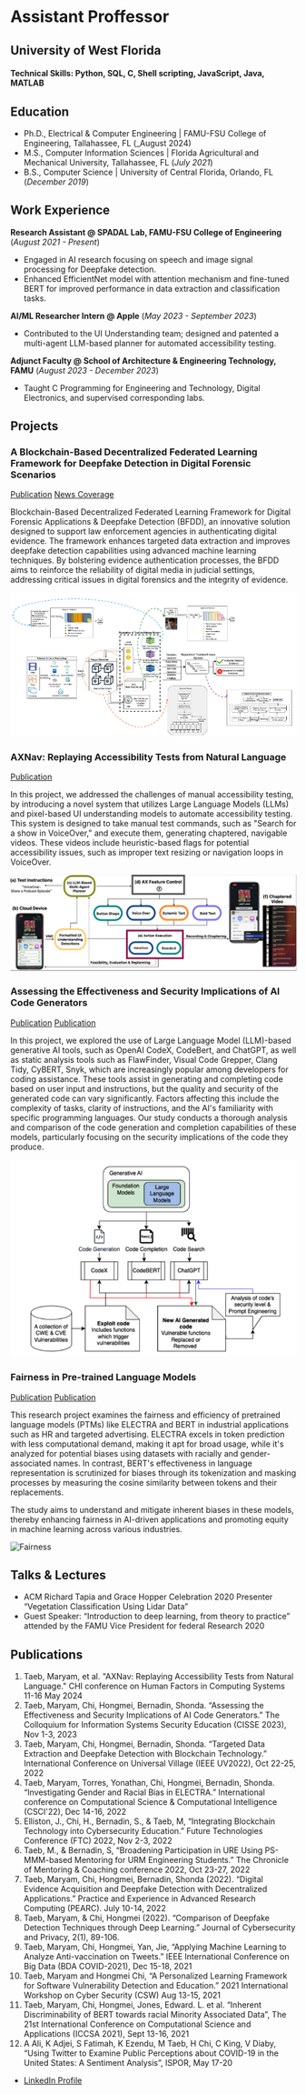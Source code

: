 # Assistant Proffessor
## University of West Florida

#### Technical Skills: Python, SQL, C, Shell scripting, JavaScript, Java, MATLAB


## Education
- Ph.D., Electrical & Computer Engineering | FAMU-FSU College of Engineering, Tallahassee, FL (_August 2024)						     
- M.S., Computer Information Sciences | Florida Agricultural and Mechanical University, Tallahassee, FL (_July 2021_)			        		
- B.S., Computer Science | University of Central Florida, Orlando, FL (_December 2019_)

## Work Experience
**Research Assistant @ SPADAL Lab, FAMU-FSU College of Engineering** (_August 2021 - Present_)
- Engaged in AI research focusing on speech and image signal processing for Deepfake detection.
- Enhanced EfficientNet model with attention mechanism and fine-tuned BERT for improved performance in data extraction and classification tasks.

**AI/ML Researcher Intern @ Apple** (_May 2023 - September 2023_)
- Contributed to the UI Understanding team; designed and patented a multi-agent LLM-based planner for automated accessibility testing.

**Adjunct Faculty @ School of Architecture & Engineering Technology, FAMU** (_August 2023 - December 2023_)
- Taught C Programming for Engineering and Technology, Digital Electronics, and supervised corresponding labs.


## Projects
### A Blockchain-Based Decentralized Federated Learning Framework for Deepfake Detection in Digital Forensic Scenarios

[Publication](https://ieeexplore.ieee.org/abstract/document/10185510)
[News Coverage](https://eng.famu.fsu.edu/news/new-ai-truth-tool-targets-deepfakes-and-misinformation)

Blockchain-Based Decentralized Federated Learning Framework for Digital Forensic Applications & Deepfake Detection (BFDD), an innovative solution designed to support law enforcement agencies in authenticating digital evidence. The framework enhances targeted data extraction and improves deepfake detection capabilities using advanced machine learning techniques. By bolstering evidence authentication processes, the BFDD aims to reinforce the reliability of digital media in judicial settings, addressing critical issues in digital forensics and the integrity of evidence.

![BFDD](/assets/img/BFDD.png)

### AXNav: Replaying Accessibility Tests from Natural Language
[Publication](https://arxiv.org/pdf/2310.02424)

In this project, we addressed the challenges of manual accessibility testing, by introducing a novel system that utilizes Large Language Models (LLMs) and pixel-based UI understanding models to automate accessibility testing. This system is designed to take manual test commands, such as "Search for a show in VoiceOver," and execute them, generating chaptered, navigable videos. These videos include heuristic-based flags for potential accessibility issues, such as improper text resizing or navigation loops in VoiceOver.

![AXNAV](/assets/img/AxNAV.png)

### Assessing the Effectiveness and Security Implications of AI Code Generators
[Publication](https://cisse.info/journal/index.php/cisse/article/view/180)
[Publication](https://ieeexplore.ieee.org/abstract/document/9644382)

In this project, we explored the use of Large Language Model (LLM)-based generative AI tools, such as OpenAI CodeX, CodeBert, and ChatGPT, as well as static analysis tools such as FlawFinder, Visual Code Grepper, Clang Tidy, CyBERT, Snyk, which are increasingly popular among developers for coding assistance. These tools assist in generating and completing code based on user input and instructions, but the quality and security of the generated code can vary significantly. Factors affecting this include the complexity of tasks, clarity of instructions, and the AI's familiarity with specific programming languages. Our study conducts a thorough analysis and comparison of the code generation and completion capabilities of these models, particularly focusing on the security implications of the code they produce. 

![AXNAV](/assets/img/AI-SourceCode.png)

### Fairness in Pre-trained Language Models
[Publication](https://link.springer.com/chapter/10.1007/978-3-030-86970-0_19)
[Publication](https://ieeexplore.ieee.org/abstract/document/10216397)

This research project examines the fairness and efficiency of pretrained language models (PTMs) like ELECTRA and BERT in industrial applications such as HR and targeted advertising. ELECTRA excels in token prediction with less computational demand, making it apt for broad usage, while it's analyzed for potential biases using datasets with racially and gender-associated names. In contrast, BERT's effectiveness in language representation is scrutinized for biases through its tokenization and masking processes by measuring the cosine similarity between tokens and their replacements.

The study aims to understand and mitigate inherent biases in these models, thereby enhancing fairness in AI-driven applications and promoting equity in machine learning across various industries.

![Fairness](/assets/img/Fairness.jpeg)

## Talks & Lectures
- ACM Richard Tapia and Grace Hopper Celebration 2020 Presenter “Vegetation Classification Using Lidar Data”
- Guest Speaker: “Introduction to deep learning, from theory to practice” attended by the FAMU Vice President for federal Research 2020

## Publications

1. Taeb, Maryam, et al. "AXNav: Replaying Accessibility Tests from Natural
Language." CHI conference on Human Factors in Computing Systems 11-16 May
2024
2. Taeb, Maryam, Chi, Hongmei, Bernadin, Shonda. “Assessing the Effectiveness
and Security Implications of AI Code Generators.” The Colloquium for Information
Systems Security Education (CISSE 2023), Nov 1-3, 2023
3. Taeb, Maryam, Chi, Hongmei, Bernadin, Shonda. “Targeted Data Extraction and
Deepfake Detection with Blockchain Technology.” International Conference on
Universal Village (IEEE UV2022), Oct 22-25, 2022
4. Taeb, Maryam, Torres, Yonathan, Chi, Hongmei, Bernadin, Shonda. “Investigating
Gender and Racial Bias in ELECTRA.” International conference on Computational
Science & Computational Intelligence (CSCI'22), Dec 14-16, 2022
5. Elliston, J., Chi, H., Bernadin, S., & Taeb, M, “Integrating Blockchain Technology
into Cybersecurity Education.” Future Technologies Conference (FTC) 2022, Nov
2-3, 2022
6. Taeb, M., & Bernadin, S, “Broadening Participation in URE Using PS-MMM-based
Mentoring for URM Engineering Students.” The Chronicle of Mentoring & Coaching
conference 2022, Oct 23-27, 2022
7. Taeb, Maryam, Chi, Hongmei, Bernadin, Shonda (2022). “Digital Evidence
Acquisition and Deepfake Detection with Decentralized Applications.” Practice
and Experience in Advanced Research Computing (PEARC). July 10-14, 2022
8. Taeb, Maryam, & Chi, Hongmei (2022). “Comparison of Deepfake Detection
Techniques through Deep Learning.” Journal of Cybersecurity and Privacy, 2(1),
89-106.
9. Taeb, Maryam, Chi, Hongmei, Yan, Jie, “Applying Machine Learning to Analyze
Anti-vaccination on Tweets.” IEEE International Conference on Big Data (BDA
COVID-2021), Dec 15-18, 2021
10. Taeb, Maryam and Hongmei Chi, “A Personalized Learning Framework for
Software Vulnerability Detection and Education.” 2021 International Workshop on
Cyber Security (CSW) Aug 13-15, 2021
11. Taeb, Maryam, Chi, Hongmei, Jones, Edward. L. et al. “Inherent Discriminability of
BERT towards racial Minority Associated Data”, The 21st International Conference
on Computational Science and Applications (ICCSA 2021), Sept 13-16, 2021
12. A Ali, K Adjei, S Fatimah, K Ezendu, M Taeb, H Chi, C King, V Diaby, “Using Twitter
to Examine Public Perceptions about COVID-19 in the United States: A Sentiment
Analysis”, ISPOR, May 17-20

- [LinkedIn Profile](https://www.linkedin.com/in/maryamrmoghadam/)

